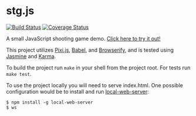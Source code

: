 # stg.js

[![Build Status](https://travis-ci.org/Lochlan/stg.js.svg?branch=master)](https://travis-ci.org/Lochlan/stg.js) [![Coverage Status](https://coveralls.io/repos/github/Lochlan/stg.js/badge.svg?branch=master)](https://coveralls.io/github/Lochlan/stg.js?branch=master)

A small JavaScript shooting game demo.  [Click here to try it out!](http://lochlan.github.io/stg.js/)

This project utilizes [Pixi.js](http://www.pixijs.com/), [Babel](https://babeljs.io/), and [Browserify](http://browserify.org/), and is tested using [Jasmine](http://jasmine.github.io/) and [Karma](https://karma-runner.github.io/).

To build the project run `make` in your shell from the project root.  For tests run `make test`.

To use the project locally you will need to serve index.html.  One possible configuration would be to install and run [local-web-server](https://www.npmjs.com/package/local-web-server):

```
$ npm install -g local-web-server
$ ws
```
